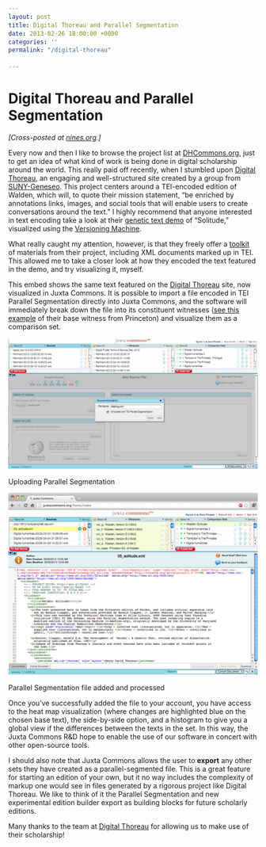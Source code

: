 ```yaml
---
layout: post
title: Digital Thoreau and Parallel Segmentation
date: 2013-02-26 18:00:00 +0000
categories: ''
permalink: "/digital-thoreau"

---
```

# Digital Thoreau and Parallel Segmentation

_\[Cross-posted at_ [_nines.org_](http://www.nines.org/news/?p=10115)_.\]_

Every now and then I like to browse the project list at [DHCommons.org](http://dhcommons.org/), just to get an idea of what kind of work is being done in digital scholarship around the world. This really paid off recently, when I stumbled upon [Digital Thoreau](http://www.digitalthoreau.org/), an engaging and well-structured site created by a group from [SUNY-Geneseo](http://www.geneseo.edu/). This project centers around a TEI-encoded edition of Walden, which will, to quote their mission statement, “be enriched by annotations links, images, and social tools that will enable users to create conversations around the text.” I highly recommend that anyone interested in text encoding take a look at their [genetic text demo](http://digitalthoreau.org/walden/solitude/text/05_solitude.xml) of “Solitude,” visualized using the [Versioning Machine](http://v-machine.org/).

What really caught my attention, however, is that they freely offer a [toolkit](https://docs.google.com/document/d/1V6LumIYOdw4dkEAOVJtCLmHspgAQENDSv5N3l7OV9nU/edit) of materials from their project, including XML documents marked up in TEI. This allowed me to take a closer look at how they encoded the text featured in the demo, and try visualizing it, myself.

This embed shows the same text featured on the [Digital Thoreau](http://digitalthoreau.org/walden/solitude/text/05_solitude.xml) site, now visualized in Juxta Commons. It is possible to import a file encoded in TEI Parallel Segmentation directly into Juxta Commons, and the software will immediately break down the file into its constituent witnesses ([see this example](http://juxtacommons.org/shares/azsJ6W) of their base witness from Princeton) and visualize them as a comparison set.

[![upload screen](/wp-content/uploads/2013/02/upload_par_seg.jpg "Uploading Parallel Segmentation")](http://dev-juxtasoftware.pantheonsite.io/wp-content/uploads/2013/02/upload_par_seg.jpg)

Uploading Parallel Segmentation

![par_seg.loaded](/wp-content/uploads/2013/02/par_seg.loaded.jpg "Parallel Segmentation successfully added")

Parallel Segmentation file added and processed

Once you’ve successfully added the file to your account, you have access to the heat map visualization (where changes are highlighted blue on the chosen base text), the side-by-side option, and a histogram to give you a global view if the differences between the texts in the set. In this way, the Juxta Commons R&D hope to enable the use of our software in concert with other open-source tools.

I should also note that Juxta Commons allows the user to **export** any other sets they have created as a parallel-segmented file. This is a great feature for starting an edition of your own, but it no way includes the complexity of markup one would see in files generated by a rigorous project like Digital Thoreau. We like to think of it the Parallel Segmentation and new experimental edition builder export as building blocks for future scholarly editions.

Many thanks to the team at [Digital Thoreau](http://www.digitalthoreau.org/) for allowing us to make use of their scholarship!
